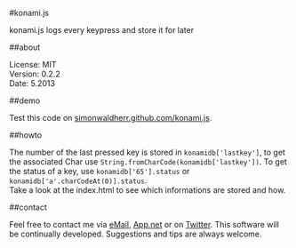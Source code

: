 #konami.js


konami.js logs every keypress and store it for later

##about

License:   MIT  
Version: 0.2.2  
Date:   5.2013  

##demo

Test this code on [simonwaldherr.github.com/konami.js](http://simonwaldherr.github.com/konami.js/).

##howto

The number of the last pressed key is stored in ```konamidb['lastkey']```, to get the associated Char use ```String.fromCharCode(konamidb['lastkey'])```. To get the status of a key, use ```konamidb['65'].status``` or ```konamidb['a'.charCodeAt(0)].status```.  
Take a look at the index.html to see which informations are stored and how.

##contact

Feel free to contact me via [eMail](mailto:contact@simonwaldherr.de), [App.net](http://simon.waldherr.eu/adn) or on [Twitter](http://simon.waldherr.eu/t). This software will be continually developed. Suggestions and tips are always welcome.